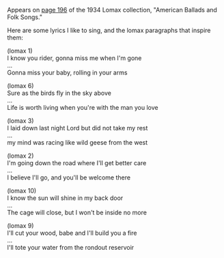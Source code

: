 Appears on [page 196](https://archive.org/details/americanballadsf00loma/page/196/mode/2up?view=theater
) of the 1934 Lomax collection, "American Ballads and Folk Songs."

Here are some lyrics I like to sing, and the lomax paragraphs that inspire them:


(lomax 1)<br>
I know you rider, gonna miss me when I'm gone<br>
...<br>
Gonna miss your baby, rolling in your arms<br>

(lomax 6)<br>
Sure as the birds fly in the sky above<br>
...<br>
Life is worth living when you're with the man you love<br>

(lomax 3)<br>
I laid down last night Lord but did not take my rest<br>
...<br>
my mind was racing like wild geese from the west<br>

(lomax 2)<br>
I'm going down the road where I'll get better care<br>
...<br>
I believe I'll go, and you'll be welcome there<br>

(lomax 10)<br>
I know the sun will shine in my back door<br>
...<br>
The cage will close, but I won't be inside no more<br>

(lomax 9)<br>
I'll cut your wood, babe and I'll build you a fire<br>
...<br>
I'll tote your water from the rondout reservoir<br>

